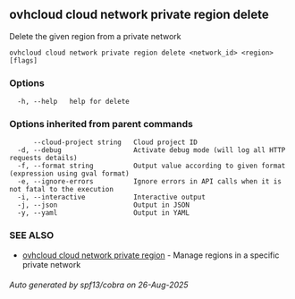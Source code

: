 ## ovhcloud cloud network private region delete

Delete the given region from a private network

```
ovhcloud cloud network private region delete <network_id> <region> [flags]
```

### Options

```
  -h, --help   help for delete
```

### Options inherited from parent commands

```
      --cloud-project string   Cloud project ID
  -d, --debug                  Activate debug mode (will log all HTTP requests details)
  -f, --format string          Output value according to given format (expression using gval format)
  -e, --ignore-errors          Ignore errors in API calls when it is not fatal to the execution
  -i, --interactive            Interactive output
  -j, --json                   Output in JSON
  -y, --yaml                   Output in YAML
```

### SEE ALSO

* [ovhcloud cloud network private region](ovhcloud_cloud_network_private_region.md)	 - Manage regions in a specific private network

###### Auto generated by spf13/cobra on 26-Aug-2025
